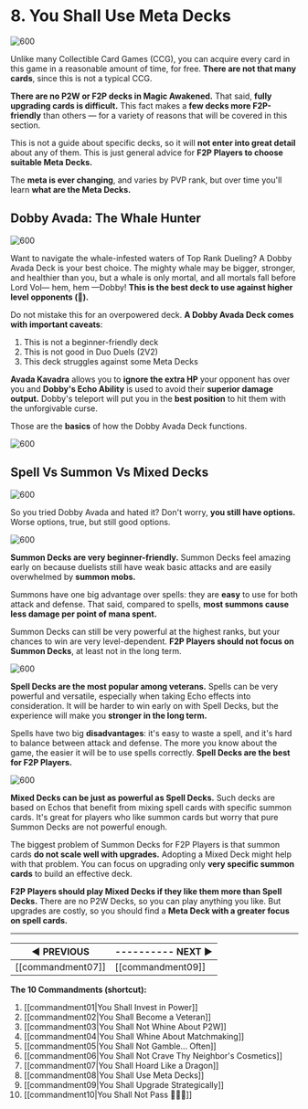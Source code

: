 # 8. You Shall Use Meta Decks

![600](https://i.imgur.com/dCn8CQz.jpg)

Unlike many Collectible Card Games (CCG), you can acquire every card in this game in a reasonable amount of time, for free. **There are not that many cards**, since this is not a typical CCG.

**There are no P2W or F2P decks in Magic Awakened.** That said, **fully upgrading cards is difficult.** This fact makes a **few decks more F2P-friendly** than others — for a variety of reasons that will be covered in this section.

This is not a guide about specific decks, so it will **not enter into great detail** about any of them. This is just general advice for **F2P Players to choose suitable Meta Decks.**

The **meta is ever changing**, and varies by PVP rank, but over time you'll learn **what are the Meta Decks.**

## Dobby Avada: The Whale Hunter

![600](https://i.imgur.com/CmlXIce.png)

Want to navigate the whale-infested waters of Top Rank Dueling? A Dobby Avada Deck is your best choice. The mighty whale may be bigger, stronger, and healthier than you, but a whale is only mortal, and all mortals fall before Lord Vol— hem, hem —Dobby! **This is the best deck to use against higher level opponents (🐳).**

Do not mistake this for an overpowered deck. **A Dobby Avada Deck comes with important caveats**:

1. This is not a beginner-friendly deck
2. This is not good in Duo Duels (2V2)
3. This deck struggles against some Meta Decks

**Avada Kavadra** allows you to **ignore the extra HP** your opponent has over you and **Dobby's Echo Ability** is used to avoid their **superior damage output.** Dobby's teleport will put you in the **best position** to hit them with the unforgivable curse.

Those are the **basics** of how the Dobby Avada Deck functions.

![600](https://i.imgur.com/5LSKHrL.png)

## Spell Vs Summon Vs Mixed Decks

![600](https://i.imgur.com/GUXyONG.jpg)

So you tried Dobby Avada and hated it? Don't worry, **you still have options.** Worse options, true, but still good options.

![600](https://i.imgur.com/cLisBPO.png)

**Summon Decks are very beginner-friendly.** Summon Decks feel amazing early on because duelists still have weak basic attacks and are easily overwhelmed by **summon mobs.**

Summons have one big advantage over spells: they are **easy** to use for both attack and defense. That said, compared to spells, **most summons cause less damage per point of mana spent.**

Summon Decks can still be very powerful at the highest ranks, but your chances to win are very level-dependent. **F2P Players should not focus on Summon Decks**, at least not in the long term.

![600](https://i.imgur.com/HoC48nQ.png)

**Spell Decks are the most popular among veterans.** Spells can be very powerful and versatile, especially when taking Echo effects into consideration. It will be harder to win early on with Spell Decks, but the experience will make you **stronger in the long term.**

Spells have two big **disadvantages**: it's easy to waste a spell, and it's hard to balance between attack and defense. The more you know about the game, the easier it will be to use spells correctly. **Spell Decks are the best for F2P Players.**

![600](https://i.imgur.com/iWp7b3p.png)

**Mixed Decks can be just as powerful as Spell Decks.** Such decks are based on Echos that benefit from mixing spell cards with specific summon cards. It's great for players who like summon cards but worry that pure Summon Decks are not powerful enough.

The biggest problem of Summon Decks for F2P Players is that summon cards **do not scale well with upgrades.** Adopting a Mixed Deck might help with that problem. You can focus on upgrading only **very specific summon cards** to build an effective deck.

**F2P Players should play Mixed Decks if they like them more than Spell Decks.** There are no P2W Decks, so you can play anything you like. But upgrades are costly, so you should find a **Meta Deck with a greater focus on spell cards.**

---
| **◀ PREVIOUS**    | ---------- **NEXT ▶** |
| ------------- | ------------- |
| [[commandment07]] | [[commandment09]] |

**The 10 Commandments (shortcut):** 

1. [[commandment01|You Shall Invest in Power]]
2. [[commandment02|You Shall Become a Veteran]]
3. [[commandment03|You Shall Not Whine About P2W]]
4. [[commandment04|You Shall Whine About Matchmaking]]
5. [[commandment05|You Shall Not Gamble... Often]]
6. [[commandment06|You Shall Not Crave Thy Neighbor's Cosmetics]]
7. [[commandment07|You Shall Hoard Like a Dragon]]
8. [[commandment08|You Shall Use Meta Decks]]
9. [[commandment09|You Shall Upgrade Strategically]]
10. [[commandment10|You Shall Not Pass 🧙🏻‍♂️]]
